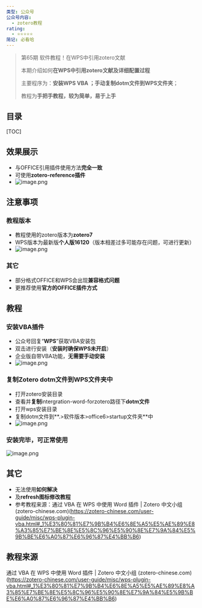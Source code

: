 ```yaml
---
类型: 公众号
公众号内容:
  - zotero教程
rating:
  - ⭐⭐⭐⭐⭐
简记: 必看哈
---
```


>第65期 软件教程！在WPS中引用zotero文献
>
>本期介绍如何**在WPS中引用zotero文献及详细配置过程**
>
>主要程序为：**安装WPS VBA ；手动复制dotm文件到WPS文件夹**；
>
>教程为**手把手教程，较为简单，易于上手**

## 目录

[TOC]

## 效果展示

- 与OFFICE引用插件使用方法**完全一致**
- 可使用**zotero-reference插件**
- ![image.png](https://pic-go-42.oss-cn-guangzhou.aliyuncs.com/img/20240110095710.png)

## 注意事项

### 教程版本

- 教程使用的zotero版本为**zotero7**
- WPS版本为最新版**个人版16120**（版本相差过多可能存在问题，可进行更新）
- ![image.png](https://pic-go-42.oss-cn-guangzhou.aliyuncs.com/img/20240110095835.png)

### 其它

- 部分格式OFFICE和WPS会出现**兼容格式问题**
- 更推荐使用**官方的OFFICE插件方式**

## 教程

### 安装VBA插件

- 公众号回复“**WPS**”获取VBA安装包
- 双击进行安装（**安装时确保WPS未开启**）
- 企业版自带VBA功能，**无需要手动安装**
- ![image.png](https://pic-go-42.oss-cn-guangzhou.aliyuncs.com/img/20240110100236.png)

### 复制Zotero dotm文件到WPS文件夹中

- 打开zotero安装目录
- 查看并**复制**intergration-word-forzotero路径下**dotm文件**
- 打开wps安装目录
- 复制dotm文件到**.>软件版本>office6>startup文件夹**中
- ![image.png](https://pic-go-42.oss-cn-guangzhou.aliyuncs.com/img/20240110100919.png)

### 安装完毕，可正常使用

![image.png](https://pic-go-42.oss-cn-guangzhou.aliyuncs.com/img/20240110101311.png)

## 其它

- 无法使用**如何解决**
- 及**refresh图标修改教程**
- 参考教程来源：通过 VBA 在 WPS 中使用 Word 插件 | Zotero 中文小组 (zotero-chinese.com)(https://zotero-chinese.com/user-guide/misc/wps-plugin-vba.html#_1%E3%80%81%E7%9B%B4%E6%8E%A5%E5%AE%89%E8%A3%85%E7%BE%8E%E5%8C%96%E5%90%8E%E7%9A%84%E5%9B%BE%E6%A0%87%E6%96%87%E4%BB%B6)

## 教程来源

通过 VBA 在 WPS 中使用 Word 插件 | Zotero 中文小组 (zotero-chinese.com)(https://zotero-chinese.com/user-guide/misc/wps-plugin-vba.html#_1%E3%80%81%E7%9B%B4%E6%8E%A5%E5%AE%89%E8%A3%85%E7%BE%8E%E5%8C%96%E5%90%8E%E7%9A%84%E5%9B%BE%E6%A0%87%E6%96%87%E4%BB%B6)
